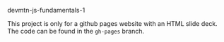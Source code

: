 devmtn-js-fundamentals-1

This project is only for a github pages website with an HTML slide deck. The code can be found in the `gh-pages` branch.
